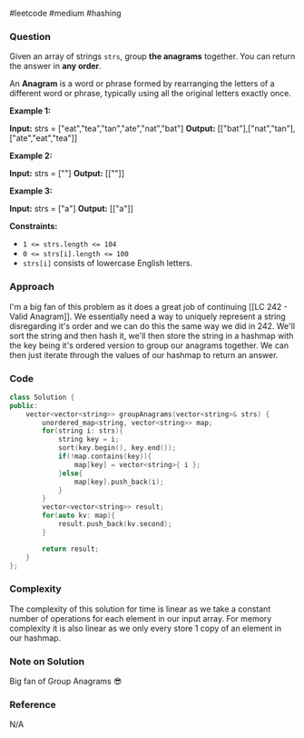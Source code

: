  #leetcode #medium #hashing
### Question
Given an array of strings `strs`, group **the anagrams** together. You can return the answer in **any order**.

An **Anagram** is a word or phrase formed by rearranging the letters of a different word or phrase, typically using all the original letters exactly once.

**Example 1:**

**Input:** strs = \["eat","tea","tan","ate","nat","bat"\]
**Output:** \[\["bat"],\["nat","tan"],\["ate","eat","tea"\]\]

**Example 2:**

**Input:** strs = \[""\]
**Output:** \[\[""\]\]

**Example 3:**

**Input:** strs = \["a"\]
**Output:** \[\["a"\]\]

**Constraints:**

- `1 <= strs.length <= 104`
- `0 <= strs[i].length <= 100`
- `strs[i]` consists of lowercase English letters.

### Approach
I'm a big fan of this problem as it does a great job of continuing [[LC 242 - Valid Anagram]]. We essentially need a way to uniquely represent a string disregarding it's order and we can do this the same way we did in 242. We'll sort the string and then hash it, we'll then store the string in a hashmap with the key being it's ordered version to group our anagrams together. We can then just iterate through the values of our hashmap to return an answer.

### Code

```cpp
class Solution {
public:
    vector<vector<string>> groupAnagrams(vector<string>& strs) {
        unordered_map<string, vector<string>> map;
        for(string i: strs){
            string key = i;
            sort(key.begin(), key.end());
            if(!map.contains(key)){
                map[key] = vector<string>{ i };
            }else{
                map[key].push_back(i);
            }
        }
        vector<vector<string>> result;
        for(auto kv: map){
            result.push_back(kv.second);
        }

        return result;
    }
};
```

### Complexity
The complexity of this solution for time is linear as we take a constant number of operations for each element in our input array. For memory complexity it is also linear as we only every store 1 copy of an element in our hashmap. 

### Note on Solution
Big fan of Group Anagrams 😎

### Reference
N/A